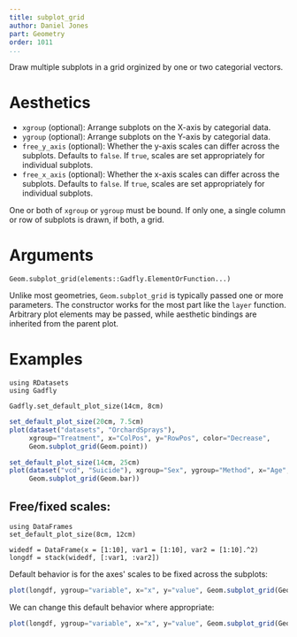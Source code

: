 ```yaml
---
title: subplot_grid
author: Daniel Jones
part: Geometry
order: 1011
...
```


Draw multiple subplots in a grid orginized by one or two categorial vectors.


# Aesthetics

  * `xgroup` (optional): Arrange subplots on the X-axis by categorial data.
  * `ygroup` (optional): Arrange subplots on the Y-axis by categorial data.
  * `free_y_axis` (optional): Whether the y-axis scales can differ across 
  the subplots. Defaults to `false`. If `true`, scales are set appropriately for individual subplots.
  * `free_x_axis` (optional): Whether the x-axis scales can differ across 
  the subplots. Defaults to `false`. If `true`, scales are set appropriately for individual subplots.


One or both of `xgroup` or `ygroup` must be bound. If only one, a single column
or row of subplots is drawn, if both, a grid.


# Arguments

```{.julia execute="false"}
Geom.subplot_grid(elements::Gadfly.ElementOrFunction...)
```

Unlike most geometries, `Geom.subplot_grid` is typically passed one or more
parameters. The constructor works for the most part like the `layer` function.
Arbitrary plot elements may be passed, while aesthetic bindings are inherited
from the parent plot.


# Examples

```{.julia hide="true" results="none"}
using RDatasets
using Gadfly

Gadfly.set_default_plot_size(14cm, 8cm)
```



```julia
set_default_plot_size(20cm, 7.5cm)
plot(dataset("datasets", "OrchardSprays"),
     xgroup="Treatment", x="ColPos", y="RowPos", color="Decrease",
     Geom.subplot_grid(Geom.point))
```


```julia
set_default_plot_size(14cm, 25cm)
plot(dataset("vcd", "Suicide"), xgroup="Sex", ygroup="Method", x="Age", y="Freq",
     Geom.subplot_grid(Geom.bar))
```

## Free/fixed scales:

```{.julia results="none"}
using DataFrames
set_default_plot_size(8cm, 12cm)

widedf = DataFrame(x = [1:10], var1 = [1:10], var2 = [1:10].^2)
longdf = stack(widedf, [:var1, :var2])
```

Default behavior is for the axes' scales to be fixed across the subplots:

```julia
plot(longdf, ygroup="variable", x="x", y="value", Geom.subplot_grid(Geom.point))
```

We can change this default behavior where appropriate:

```julia
plot(longdf, ygroup="variable", x="x", y="value", Geom.subplot_grid(Geom.point, free_y_axis=true))
```


